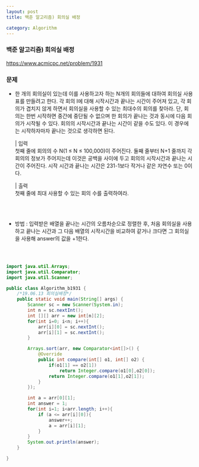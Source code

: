 ```yaml
---
layout: post
title: 백준 알고리즘) 회의실 배정

category: Algorithm
---
```


### 백준 알고리즘) 회의실 배정
https://www.acmicpc.net/problem/1931

### 문제
-  한 개의 회의실이 있는데 이를 사용하고자 하는 N개의 회의들에 대하여 회의실 사용표를 만들려고 한다.
    각 회의 I에 대해 시작시간과 끝나는 시간이 주어져 있고, 각 회의가 겹치지 않게 하면서
    회의실을 사용할 수 있는 최대수의 회의를 찾아라.
    단, 회의는 한번 시작하면 중간에 중단될 수 없으며 한 회의가 끝나는 것과 동시에 다음 회의가 시작될 수 있다.
    회의의 시작시간과 끝나는 시간이 같을 수도 있다. 이 경우에는 시작하자마자 끝나는 것으로 생각하면 된다.

   | 입력     
    첫째 줄에 회의의 수 N(1 ≤ N ≤ 100,000)이 주어진다.
    둘째 줄부터 N+1 줄까지 각 회의의 정보가 주어지는데 이것은 공백을 사이에 두고 회의의 시작시간과 끝나는 시간이 주어진다.
    시작 시간과 끝나는 시간은 231-1보다 작거나 같은 자연수 또는 0이다.

   | 출력    
    첫째 줄에 최대 사용할 수 있는 회의 수를 출력하여라.


<br><br>


- 방법 :  입력받은 배열을 끝나는 시간의 오름차순으로 정렬한 후, 처음 회의실을 사용하고 끝나는 시간과 그 다음 배열의 시작시간을 비교하여 같거나 크다면 그 회의실을 사용해 answer의 값을 +1한다.

<br>






```java

import java.util.Arrays;
import java.util.Comparator;
import java.util.Scanner;

public class Algorithm_b1931 {
    /*19.06.13 회의실배정*/
    public static void main(String[] args) {
        Scanner sc = new Scanner(System.in);
        int n = sc.nextInt();
        int [][] arr = new int[n][2];
        for(int i=0; i<n; i++){
            arr[i][0] = sc.nextInt();
            arr[i][1] = sc.nextInt();
        }

        Arrays.sort(arr, new Comparator<int[]>() {
            @Override
            public int compare(int[] o1, int[] o2) {
                if(o1[1] == o2[1])
                    return Integer.compare(o1[0],o2[0]);
                return Integer.compare(o1[1],o2[1]);
            }
        });

        int a = arr[0][1];
        int answer = 1;
        for(int i=1; i<arr.length; i++){
            if (a <= arr[i][0]){
                answer++;
                a = arr[i][1];
            }
        }
        System.out.println(answer);
    }

}






```